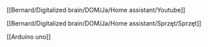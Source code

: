[[Bernard/Digitalized brain/DOM/Ja/Home assistant/Youtube]]

[[Bernard/Digitalized brain/DOM/Ja/Home assistant/Sprzęt/Sprzęt]]

[[Arduino uno]]